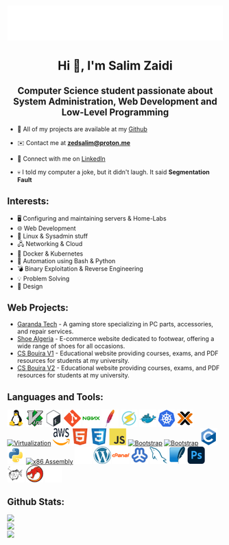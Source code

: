 <p align="center">
    <img alt="life" width="550" src="life.png">
</p>
<h1 align="center">Hi 👋, I'm Salim Zaidi</h1>
<h2 align="center">Computer Science student passionate about System Administration, Web Development and Low-Level Programming</h2>

- 🚀 All of my projects are available at my [Github](https://github.com/zedsalim)

- ✉️ Contact me at **zedsalim@proton.me**

- :link: Connect with me on [LinkedIn](https://www.linkedin.com/in/zedsalim)

- 💀 I told my computer a joke, but it didn't laugh. It said **Segmentation Fault**

<h2 align="left">Interests:</h2>

- 🖥️ Configuring and maintaining servers & Home-Labs
- 🌐 Web Development
- 🐧 Linux & Sysadmin stuff
- 🖧 Networking & Cloud
- 🐳 Docker & Kubernetes
- 🔧 Automation using Bash & Python
- 💣 Binary Exploitation & Reverse Engineering
- 💡 Problem Solving
- 🎨 Design

<h2 align="left">Web Projects:</h2>
 <ul>
        <li><a href="https://garandatech.com" target="_blank">Garanda Tech</a> - A gaming store specializing in PC parts, accessories, and repair services.</li>
        <li><a href="https://shoealgeria.com" target="_blank">Shoe Algeria</a> - E-commerce website dedicated to footwear, offering a wide range of shoes for all occasions.</li>
        <li><a href="https://csbouira.netlify.app" target="_blank">CS Bouira V1</a> - Educational website providing courses, exams, and PDF resources for students at my university.</li>
        <li><a href="https://csbouira.xyz" target="_blank">CS Bouira V2</a> - Educational website providing courses, exams, and PDF resources for students at my university.</li>
    </ul>

<h2 align="left">Languages and Tools:</h2>

[<img src="https://raw.githubusercontent.com/devicons/devicon/master/icons/linux/linux-original.svg" alt="Linux" width="40" height="40">](https://www.linux.org/)
[<img src="https://raw.githubusercontent.com/devicons/devicon/master/icons/vim/vim-original.svg" alt="Vim" width="40" height="40">](https://www.vim.org/)
[<img src="https://raw.githubusercontent.com/devicons/devicon/master/icons/bash/bash-original.svg" alt="Bash" width="40" height="40">](https://www.gnu.org/software/bash/)
[<img src="https://raw.githubusercontent.com/devicons/devicon/master/icons/git/git-original.svg" alt="Git" width="40" height="40">](https://git-scm.com/)
[<img src="https://raw.githubusercontent.com/devicons/devicon/master/icons/nginx/nginx-original.svg" alt="Nginx" width="40" height="40">](https://nginx.org/)
[<img src="https://raw.githubusercontent.com/devicons/devicon/master/icons/apache/apache-original.svg" alt="Apache" width="40" height="40">](https://httpd.apache.org/)
[<img src="ols.png" alt="OpenLiteSpeed" width="40" height="40">](https://openlitespeed.org/)
[<img src="https://raw.githubusercontent.com/devicons/devicon/master/icons/docker/docker-original.svg" alt="Docker" width="40" height="40">](https://www.docker.com/)
[<img src="kubernetes.png" alt="Kubernetes" width="40" height="40">](https://kubernetes.io/)
[<img src="proxmox.png" alt="Proxmox" width="40" height="40">](https://www.proxmox.com/proxmox-ve/)
[<img src="https://img.icons8.com/color/48/000000/virtual-machine.png" alt="Virtualization" width="40" height="40">](https://en.wikipedia.org/wiki/Virtualization)
[<img src="aws.png" alt="AWS" width="40" height="40">](https://aws.amazon.com/)
[<img src="https://raw.githubusercontent.com/devicons/devicon/master/icons/html5/html5-original.svg" alt="HTML5" width="40" height="40">](https://www.w3schools.com/html/)
[<img src="https://raw.githubusercontent.com/devicons/devicon/master/icons/css3/css3-original.svg" alt="CSS3" width="40" height="40">](https://www.w3schools.com/css/)
[<img src="https://raw.githubusercontent.com/devicons/devicon/master/icons/javascript/javascript-original.svg" alt="JavaScript" width="40" height="40">](https://www.javascript.com/)
[<img src="https://cdn.jsdelivr.net/gh/devicons/devicon@latest/icons/php/php-original.svg" alt="Bootstrap" width="40" height="40"/>](https://www.php.net/)
[<img src="https://cdn.jsdelivr.net/gh/devicons/devicon@latest/icons/bootstrap/bootstrap-original.svg" alt="Bootstrap" width="40" height="40"/>](https://getbootstrap.com/)
[<img src="https://raw.githubusercontent.com/devicons/devicon/master/icons/c/c-original.svg" alt="C" width="40" height="40">](https://c-faq.com/)
[<img src="https://raw.githubusercontent.com/devicons/devicon/master/icons/python/python-original.svg" alt="Python" width="40" height="40">](https://www.python.org/)
[<img src="https://img.icons8.com/color/48/000000/assembly.png" alt="x86 Assembly" width="40" height="40">](https://en.wikipedia.org/wiki/X86_assembly_language)
[<img src="flask.png" alt="Flask" width="40" height="40">](https://flask.palletsprojects.com/)
[<img src="WordPress.png" alt="WodrPress" width="40" height="40">](https://www.wordpress.org/)
[<img src="cpanel.png" alt="cpanel" width="40" height="40">](https://www.cpanel.net/)
[<img src="webmin.png" alt="webmin" width="40" height="40">](https://www.webmin.com/)
[<img src="https://raw.githubusercontent.com/devicons/devicon/master/icons/mysql/mysql-original.svg" alt="MySQL" width="40" height="40">](https://www.mysql.com/)
[<img src="https://raw.githubusercontent.com/devicons/devicon/master/icons/sqlite/sqlite-original.svg" alt="SQLite" width="40" height="40">](https://www.sqlite.org/)
[<img src="ps.png" alt="Photoshop" width="40" height="40">](https://en.wikipedia.org/wiki/Adobe_Photoshop)
[<img src="gdb.svg" alt="GDB" width="40" height="40">](https://www.gnu.org/software/gdb/)
[<img src="ghidra.png" alt="Ghidra" width="40" height="40">](https://ghidra-sre.org/)
[<img src="r2.png" alt="Radare2" width="40" height="40">](https://rada.re/n/)

<h2 align="left">Github Stats:</h2>

![](https://github-readme-streak-stats.herokuapp.com/?user=zedsalim&theme=prussian&hide_border=true)<br/>
![](https://github-readme-stats.vercel.app/api?username=zedsalim&theme=prussian&hide_border=true&include_all_commits=false&count_private=false)<br/>
![](https://github-readme-stats.vercel.app/api/top-langs/?username=zedsalim&theme=prussian&hide_border=true&include_all_commits=false&count_private=false&layout=compact)

